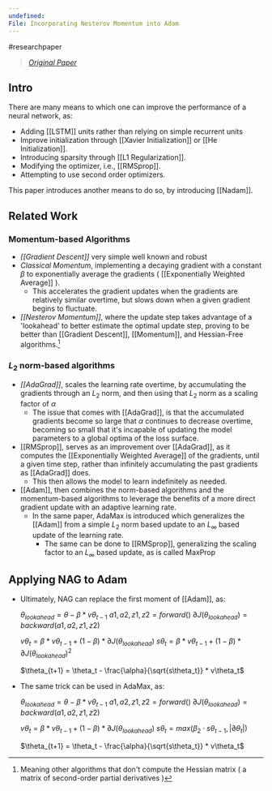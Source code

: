 ```yaml
---
undefined: 
File: Incorporating Nesterov Momentum into Adam
---
```

#researchpaper 

> *[Original Paper](https://cs229.stanford.edu/proj2015/054_report.pdf)*

## **Intro**

There are many means to which one can improve the performance of a neural network, as:
- Adding [[LSTM]] units rather than relying on simple recurrent units
- Improve initialization through [[Xavier Initialization]] or [[He Initialization]].
- Introducing sparsity through [[L1 Regularization]].
- Modifying the optimizer, i.e., [[RMSprop]].
- Attempting to use second order optimizers.

This paper introduces another means to do so, by introducing [[Nadam]].

## **Related Work**

### Momentum-based Algorithms

- *[[Gradient Descent]]* very simple well known and robust
- *Classical Momentum*, implementing a decaying gradient with a constant $\beta$ to exponentially average the gradients ( [[Exponentially Weighted Average]] ).
	- This accelerates the gradient updates when the gradients are relatively similar overtime, but slows down when a given gradient begins to fluctuate.
- *[[Nesterov Momentum]]*, where the update step takes advantage of a 'lookahead' to better estimate the optimal update step, proving to be better than [[Gradient Descent]], [[Momentum]], and Hessian-Free algorithms.[^1]

[^1]: Meaning other algorithms that don't compute the Hessian matrix ( a matrix of second-order partial derivatives )

### $L_2$ norm-based algorithms

- *[[AdaGrad]]*, scales the learning rate overtime, by accumulating the gradients through an $L_2$ norm, and then using that $L_2$ norm as a scaling factor of $\alpha$
	- The issue that comes with [[AdaGrad]], is that the accumulated gradients become so large that $\alpha$ continues to decrease overtime, becoming so small that it's incapable of updating the model parameters to a global optima of the loss surface.
- [[RMSprop]], serves as an improvement over [[AdaGrad]], as it computes the [[Exponentially Weighted Average]] of the gradients, until a given time step, rather than infinitely accumulating the past gradients as [[AdaGrad]] does.
	- This then allows the model to learn indefinitely as needed.
- [[Adam]], then combines the norm-based algorithms and the momentum-based algorithms to leverage the benefits of a more direct gradient update with an adaptive learning rate.
	- In the same paper, AdaMax is introduced which generalizes the [[Adam]] from a simple $L_2$ norm based update to an $L_{\infty}$ based update of the learning rate.
		- The same can be done to [[RMSprop]], generalizing the scaling factor to an $L_{\infty}$ based update, as is called MaxProp

## Applying NAG to Adam

- Ultimately, NAG can replace the first moment of [[Adam]], as:

	$\theta_{lookahead} = \theta - \beta *  v\theta_{t-1}$
	$a1, a2, z1, z2 = forward()$
	$∂J(\theta_{lookahead}) = backward(a1, a2, z1, z2)$

	$v\theta_t = \beta * v\theta_{t-1} + ( 1 - \beta) * ∂J(\theta_{lookahead})$
	$s\theta_t = \beta * v\theta_{t-1} + (1 - \beta) * ∂J(\theta_{lookahead})^2$

	$\theta_{t+1} = \theta_t - \frac{\alpha}{\sqrt{s\theta_t}} * v\theta_t$

- The same trick can be used in AdaMax, as:
	
	$\theta_{lookahead} = \theta - \beta *  v\theta_{t-1}$
	$a1, a2, z1, z2 = forward()$
	$∂J(\theta_{lookahead}) = backward(a1, a2, z1, z2)$

	$v\theta_t = \beta * v\theta_{t-1} + ( 1 - \beta) * ∂J(\theta_{lookahead})$
	$s\theta_t = max(\beta_2 \cdot s\theta_{t - 1 }, |∂\theta_t|)$
	
	$\theta_{t+1} = \theta_t - \frac{\alpha}{\sqrt{s\theta_t}} * v\theta_t$
